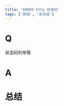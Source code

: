 ```yaml
---
title: '00099 http 状态码'
tags: ['网络', '未完成']
---
```


# Q

状态码列举等

# A



# 总结



<script>
  function func() {

  }
  
</script>